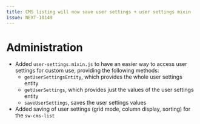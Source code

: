 ```yaml
---
title: CMS listing will now save user settings + user settings mixin
issue: NEXT-10149
---
```

# Administration
* Added `user-settings.mixin.js` to have an easier way to access user settings for custom use, providing the following methods:
  * `getUserSettingsEntity`, which provides the whole user settings entity
  * `getUserSettings`, which provides just the values of the user settings entity
  * `saveUserSettings`, saves the user settings values
* Added saving of user settings (grid mode, column display, sorting) for the `sw-cms-list`
